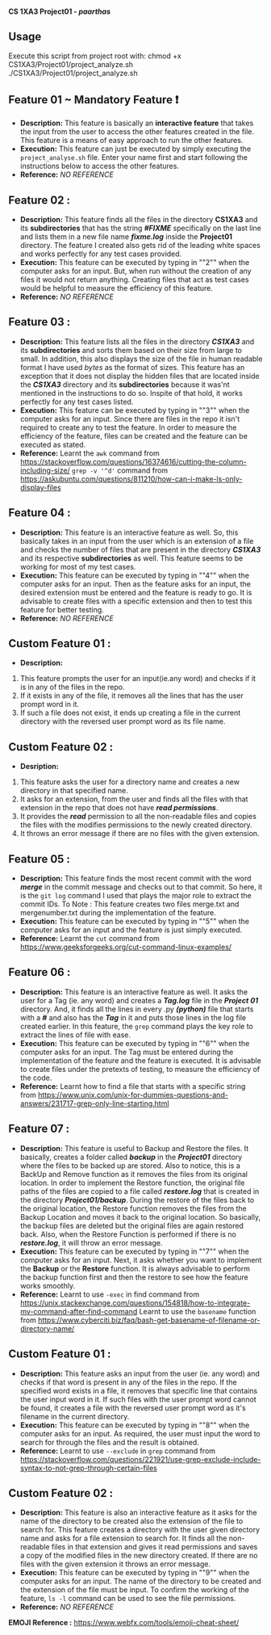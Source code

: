 #### CS 1XA3 Project01 - ***paarthas***

## Usage
   Execute this script from project root with:
chmod +x CS1XA3/Project01/project_analyze.sh ./CS1XA3/Project01/project_analyze.sh


## Feature 01 ~ Mandatory Feature :heavy_exclamation_mark: 
- **Description:** This feature is basically an **interactive feature** that takes the input from the user to access the other features created in the file. This feature is a means of easy approach to run the other features.
- **Execution:**  This feature can just be executed by simply executing the `project_analyse.sh` file. Enter your name first and start following the instructions below to access the other features.
- **Reference:** *NO REFERENCE*

## Feature 02 :
- **Description:** This feature finds all the files in the directory **CS1XA3** and its **subdirectories** that has the string ***#FIXME*** specifically on the last line and lists them in a new file name ***fixme.log*** inside the 
**Project01** directory.
The feature I created also gets rid of the leading white spaces and works perfectly for any test cases provided.
- **Execution:** This feature can be executed by typing in ""2"" when the computer asks for an input. But, when run without the creation of any files it would not return anything. Creating files that act as test cases would be helpful to
measure the efficiency of this feature.
- **Reference:** *NO REFERENCE*

## Feature 03 : 
- **Description:** This feature lists all the files in the directory ***CS1XA3*** and its **subdirectories** and sorts them based on their size from large to small. In addition, this also displays the size of the file in human readable
format
I have used *bytes* as the format of sizes. This feature has an exception that it does not display the hidden files that are located inside the ***CS1XA3*** directory and its **subdirectories** because it was'nt mentioned in the
instructions to do so. Inspite of that hold, it works perfectly for any test cases listed.
- **Execution:** This feature can be executed by typing in ""3"" when the computer asks for an input. Since there are files in the repo it isn't required to create any to test the feature. In order to measure the efficiency of the 
feature, files can be created and the feature can be executed as stated.
- **Reference:** Learnt the `awk` command from https://stackoverflow.com/questions/16374616/cutting-the-column-including-size/ `grep -v '^d'` command from https://askubuntu.com/questions/811210/how-can-i-make-ls-only-display-files

## Feature 04 :
- **Description:** This feature is an interactive feature as well. So, this basically takes in an input from the user which is an extension of a file and checks the number of files that are present in the directory ***CS1XA3*** and its
respective **subdirectories** as well. This feature seems to be working for most of my test cases.
- **Execution:** This feature can be executed by typing in ""4"" when the computer asks for an input. Then as the feature asks for an input, the desired extension must be entered and the feature is ready to go.
It is advisable to create files with a specific extension and then to test this feature for better testing.
- **Reference:** *NO REFERENCE*

## Custom Feature 01 :
- **Description:**
1. This feature prompts the user for an input(ie.any word) and checks if it is in any of the files in the repo.
2. If it exists in any of the file, it removes all the lines that has the user prompt word in it.
3. If such a file does not exist, it ends up creating a file in the current directory with the reversed user prompt word as its file name.

## Custom Feature 02 :
- **Desription:**
1. This feature asks the user for a directory name and creates a new directory in that specified name.
2. It asks for an extension, from the user and finds all the files with that extension in the repo that does not have ***read permissions***.
3. It provides the ***read*** permission to all the non-readable files and copies the files with the modifies permissions to the newly created directory.
4. It throws an error message if there are no files with the given extension.  

## Feature 05 :
- **Description:** This feature finds the most recent commit with the word ***merge*** in the commit message and checks out to that commit. So here, it is the `git log` command I used that plays the major role to extract the commit IDs. 
To Note : This feature creates two files merge.txt and mergenumber.txt during the implementation of the feature.     
- **Execution:** This feature can be executed by typing in ""5"" when the computer asks for an input and the feature is just simply executed. 
- **Reference:** Learnt the `cut` command from https://www.geeksforgeeks.org/cut-command-linux-examples/ 

## Feature 06 :
- **Description:** This feature is an interactive feature as well. It asks the user for a Tag (ie. any word) and creates a ***Tag.log*** file in the ***Project 01*** directory. And, it finds all the lines in every .py ***(python)*** file
that starts with a **#** and also has the ***Tag*** in it and puts those lines in the log file created earlier. In this feature, the `grep` command plays the key role to extract the lines of file with ease.  
- **Execution:** This feature can be executed by typing in ""6"" when the computer asks for an input. The Tag must be entered during the implementation of the feature and the feature is executed. It is advisable 
to create files under the pretexts of testing, to measure the efficiency of the code. 
- **Reference:** Learnt how to find a file that starts with a specific string from https://www.unix.com/unix-for-dummies-questions-and-answers/231717-grep-only-line-starting.html
               
## Feature 07 :
- **Description:** This feature is useful to Backup and Restore the files. It basically, creates a folder called ***backup*** in the ***Project01*** directory where the files to be backed up are stored. Also to notice, this is a BackUp 
and Remove function as it removes the files from its original location. In order to implement the Restore function, the original file paths of the files are copied to a file called ***restore.log*** that is created in the directory 
***Project01/backup***. During the restore of the files back to the original location, the Restore function removes the files from the Backup Location and moves it back to the original location. So basically, the backup files are deleted but
the original files are again restored back. Also, when the Restore Function is performed if there is no ***restore.log***, it will throw an error message. 
- **Execution:** This feature can be executed by typing in ""7"" when the computer asks for an input. Next, it asks whether you want to implement the **Backup** or the **Restore** function. It is always advisable to perform the 
backup function first and then the restore to see how the feature works smoothly. 
- **Reference:** Learnt to use `-exec` in find command from https://unix.stackexchange.com/questions/154818/how-to-integrate-mv-command-after-find-command
                 Learnt to use the `basename` function from https://www.cyberciti.biz/faq/bash-get-basename-of-filename-or-directory-name/

## Custom Feature 01 :
- **Description:** This feature asks an input from the user (ie. any word) and checks if that word is present in any of the files in the repo. If the specified word exists in a file, it removes that 
specific line that contains the user input word in it. If such files with the user prompt word cannot be found, it creates a file with the reversed user prompt word as it's filename in the current directory. 
- **Execution:** This feature can be executed by typing in ""8"" when the computer asks for an input. As required, the user must input the word to search for through the files and the result is obtained.   
- **Reference:** Learnt to use `--exclude` in `grep` command from https://stackoverflow.com/questions/221921/use-grep-exclude-include-syntax-to-not-grep-through-certain-files 

## Custom Feature 02 :
- **Description:** This feature is also an interactive feature as it asks for the name of the directory to be created also the extension of the file to search for. This feature creates a directory with the user given directory name
and asks for a file extension to search for. It finds all the non-readable files in that extension and gives it read permissions and saves a copy of the modified files in the new directory created. If there are no files with the given 
extension it throws an error message. 
- **Execution:** This feature can be executed by typing in ""9"" when the computer asks for an input. The name of the directory to be created and the extension of the file must be input. To confirm the working of the feature, `ls -l`
command can be used to see the file permissions.
- **Reference:** *NO REFERENCE*  

**EMOJI Reference :** https://www.webfx.com/tools/emoji-cheat-sheet/ 

